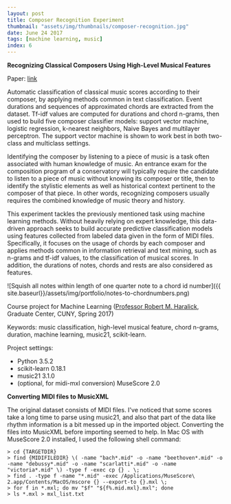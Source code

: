 ```yaml
---
layout: post
title: Composer Recognition Experiment
thumbnail: "assets/img/thumbnails/composer-recognition.jpg"
date: June 24 2017
tags: [machine learning, music]
index: 6
---
```


__Recognizing Classical Composers Using High-Level Musical Features__

Paper: [link](https://github.com/achimkoh/midi-classification/raw/master/midi-classification-koh.pdf)

Automatic classification of classical music scores according to their composer, by applying methods common in text classification. Event durations and sequences of approximated chords are extracted from the dataset. Tf-idf values are computed for durations and chord n-grams, then used to build five composer classifier models: support vector machine, logistic regression, k-nearest neighbors, Naive Bayes and multilayer perceptron. The support vector machine is shown to work best in both two-class and multiclass settings.

Identifying the composer by listening to a piece of music is a task often associated with human knowledge of music. An entrance exam for the composition program of a conservatory will typically require the candidate to listen to a piece of music without knowing its composer or title, then to identify the stylistic elements as well as historical context pertinent to the composer of that piece. In other words, recognizing composers usually requires the combined knowledge of music theory and history.

This experiment tackles the previously mentioned task using machine learning methods. Without heavily relying on expert knowledge, this data-driven approach seeks to build accurate predictive classification models using features collected from labeled data given in the form of MIDI files. Specifically, it focuses on the usage of chords by each composer and applies methods common in information retrieval and text mining, such as n-grams and tf-idf values, to the classification of musical scores. In addition, the durations of notes, chords and rests are also considered as features.

![Squish all notes within length of one quarter note to a chord id number]({{ site.baseurl}}/assets/img/portfolio/notes-to-chordnumbers.png)

Course project for Machine Learning ([Professor Robert M. Haralick](http://www.haralick.org), Graduate Center, CUNY, Spring 2017)

Keywords: music classification, high-level musical feature, chord n-grams, duration, machine learning, music21, scikit-learn.

Project settings:
- Python 3.5.2
- scikit-learn 0.18.1
- music21 3.1.0
- (optional, for midi-mxl conversion) MuseScore 2.0

__Converting MIDI files to MusicXML__

The original dataset consists of MIDI files. I've noticed that some scores take a long time to parse using music21, and also that part of the data like rhythm information is a bit messed up in the imported object. Converting the files into MusicXML before importing seemed to help. In Mac OS with MuseScore 2.0 installed, I used the following shell command:

``` 
> cd {TARGETDIR}  
> find {MIDIFILEDIR} \( -name "bach*.mid" -o -name "beethoven*.mid" -o -name "debussy*.mid" -o -name "scarlatti*.mid" -o -name "victoria*.mid" \) -type f -exec cp {} . \;  
> find . -type f -name "*.mid" -exec /Applications/MuseScore\ 2.app/Contents/MacOS/mscore {} --export-to {}.mxl \;  
> for f in *.mxl; do mv "$f" "${f%.mid.mxl}.mxl"; done  
> ls *.mxl > mxl_list.txt 
```
